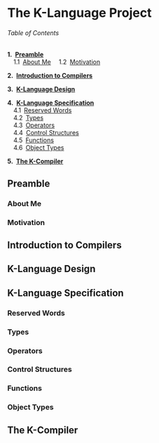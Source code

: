# The K-Language Project

###### Table of Contents

__1.&ensp;[Preamble](#preamble)__  
&ensp;&ensp;1.1&ensp;[About Me](#about-me) 
&ensp;&ensp;1.2&ensp;[Motivation](#motivation)  

__2.&ensp;[Introduction to Compilers](#introduction-to-compilers)__  

__3.&ensp;[K-Language Design](#k-language-design)__  

__4.&ensp;[K-Language Specification](#k-language-specification)__  
&ensp;&ensp;4.1&ensp;[Reserved Words](#reserved-words)  
&ensp;&ensp;4.2&ensp;[Types](#types)  
&ensp;&ensp;4.3&ensp;[Operators](#operators)  
&ensp;&ensp;4.4&ensp;[Control Structures](#control-structures)  
&ensp;&ensp;4.5&ensp;[Functions](#functions)  
&ensp;&ensp;4.6&ensp;[Object Types](#object-types)  

__5.&ensp;[The K-Compiler](#the-k-compiler)__


## Preamble

### About Me

### Motivation


## Introduction to Compilers


## K-Language Design


## K-Language Specification

### Reserved Words

### Types

### Operators

### Control Structures

### Functions

### Object Types


## The K-Compiler
